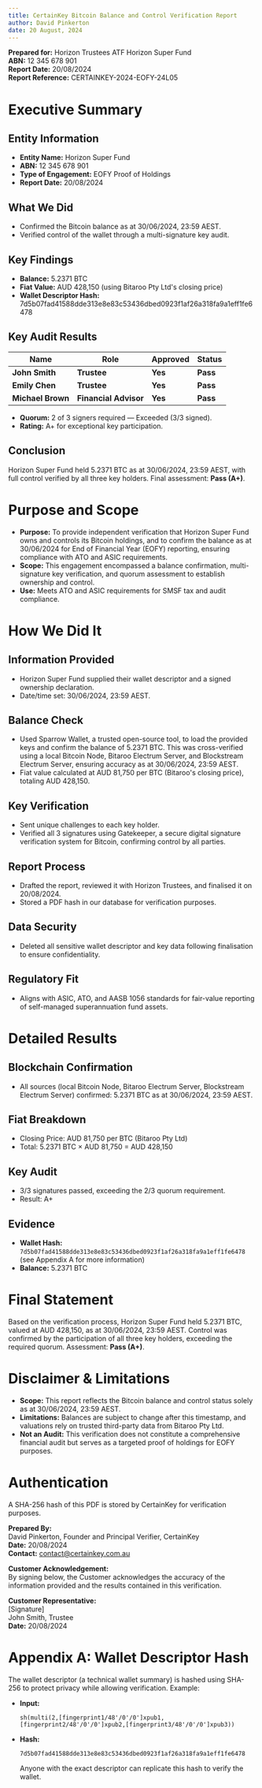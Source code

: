 ```yaml
---
title: CertainKey Bitcoin Balance and Control Verification Report
author: David Pinkerton
date: 20 August, 2024
---
```


**Prepared for:** Horizon Trustees ATF Horizon Super Fund  
**ABN:** 12 345 678 901  
**Report Date:** 20/08/2024  
**Report Reference:** CERTAINKEY-2024-EOFY-24L05

# Executive Summary

## Entity Information

- **Entity Name:** Horizon Super Fund
- **ABN:** 12 345 678 901
- **Type of Engagement:** EOFY Proof of Holdings
- **Report Date:** 20/08/2024

## What We Did

- Confirmed the Bitcoin balance as at 30/06/2024, 23:59 AEST.
- Verified control of the wallet through a multi-signature key audit.

## Key Findings

- **Balance:** 5.2371 BTC
- **Fiat Value:** AUD 428,150 (using Bitaroo Pty Ltd's closing price)
- **Wallet Descriptor Hash:**  
  7d5b07fad41588dde313e8e83c53436dbed0923f1af26a318fa9a1eff1fe6478

## Key Audit Results

| Name              | Role                  | Approved | Status   |
| ----------------- | --------------------- | -------- | -------- |
| **John Smith**    | **Trustee**           | **Yes**  | **Pass** |
| **Emily Chen**    | **Trustee**           | **Yes**  | **Pass** |
| **Michael Brown** | **Financial Advisor** | **Yes**  | **Pass** |

- **Quorum:** 2 of 3 signers required — Exceeded (3/3 signed).
- **Rating:** A+ for exceptional key participation.

## Conclusion

Horizon Super Fund held 5.2371 BTC as at 30/06/2024, 23:59 AEST, with full control verified by all three key holders. Final assessment: **Pass (A+)**.

# Purpose and Scope

- **Purpose:** To provide independent verification that Horizon Super Fund owns and controls its Bitcoin holdings, and to confirm the balance as at 30/06/2024 for End of Financial Year (EOFY) reporting, ensuring compliance with ATO and ASIC requirements.
- **Scope:** This engagement encompassed a balance confirmation, multi-signature key verification, and quorum assessment to establish ownership and control.
- **Use:** Meets ATO and ASIC requirements for SMSF tax and audit compliance.

# How We Did It

## Information Provided

- Horizon Super Fund supplied their wallet descriptor and a signed ownership declaration.
- Date/time set: 30/06/2024, 23:59 AEST.

## Balance Check

- Used Sparrow Wallet, a trusted open-source tool, to load the provided keys and confirm the balance of 5.2371 BTC. This was cross-verified using a local Bitcoin Node, Bitaroo Electrum Server, and Blockstream Electrum Server, ensuring accuracy as at 30/06/2024, 23:59 AEST.
- Fiat value calculated at AUD 81,750 per BTC (Bitaroo's closing price), totaling AUD 428,150.

## Key Verification

- Sent unique challenges to each key holder.
- Verified all 3 signatures using Gatekeeper, a secure digital signature verification system for Bitcoin, confirming control by all parties.

## Report Process

- Drafted the report, reviewed it with Horizon Trustees, and finalised it on 20/08/2024.
- Stored a PDF hash in our database for verification purposes.

## Data Security

- Deleted all sensitive wallet descriptor and key data following finalisation to ensure confidentiality.

## Regulatory Fit

- Aligns with ASIC, ATO, and AASB 1056 standards for fair-value reporting of self-managed superannuation fund assets.

# Detailed Results

## Blockchain Confirmation

- All sources (local Bitcoin Node, Bitaroo Electrum Server, Blockstream Electrum Server) confirmed: 5.2371 BTC as at 30/06/2024, 23:59 AEST.

## Fiat Breakdown

- Closing Price: AUD 81,750 per BTC (Bitaroo Pty Ltd)
- Total: 5.2371 BTC × AUD 81,750 = AUD 428,150

## Key Audit

- 3/3 signatures passed, exceeding the 2/3 quorum requirement.
- Result: A+

## Evidence

- **Wallet Hash:**  
  `7d5b07fad41588dde313e8e83c53436dbed0923f1af26a318fa9a1eff1fe6478`  
  (see Appendix A for more information)
- **Balance:** 5.2371 BTC

# Final Statement

Based on the verification process, Horizon Super Fund held 5.2371 BTC, valued at AUD 428,150, as at 30/06/2024, 23:59 AEST. Control was confirmed by the participation of all three key holders, exceeding the required quorum. Assessment: **Pass (A+)**.

# Disclaimer & Limitations

- **Scope:** This report reflects the Bitcoin balance and control status solely as at 30/06/2024, 23:59 AEST.
- **Limitations:** Balances are subject to change after this timestamp, and valuations rely on trusted third-party data from Bitaroo Pty Ltd.
- **Not an Audit:** This verification does not constitute a comprehensive financial audit but serves as a targeted proof of holdings for EOFY purposes.

# Authentication

A SHA-256 hash of this PDF is stored by CertainKey for verification purposes.

**Prepared By:**  
David Pinkerton, Founder and Principal Verifier, CertainKey  
**Date:** 20/08/2024  
**Contact:** contact@certainkey.com.au

**Customer Acknowledgement:**  
By signing below, the Customer acknowledges the accuracy of the information provided and the results contained in this verification.

**Customer Representative:**  
[Signature]  
John Smith, Trustee  
**Date:** 20/08/2024

# Appendix A: Wallet Descriptor Hash

The wallet descriptor (a technical wallet summary) is hashed using SHA-256 to protect privacy while allowing verification. Example:

- **Input:**
  ```
  sh(multi(2,[fingerprint1/48'/0'/0']xpub1,[fingerprint2/48'/0'/0']xpub2,[fingerprint3/48'/0'/0']xpub3))
  ```
- **Hash:**
  ```
  7d5b07fad41588dde313e8e83c53436dbed0923f1af26a318fa9a1eff1fe6478
  ```
  Anyone with the exact descriptor can replicate this hash to verify the wallet.
